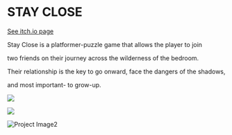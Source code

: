 # STAY CLOSE
[See itch.io page](https://mika-holtzman.itch.io/stay-close)

Stay Close is a platformer-puzzle game that allows the player to join

two friends on their journey across the wilderness of the bedroom.

Their relationship is the key to go onward, face the dangers of the shadows,

and most important- to grow-up.


![](https://i.ibb.co/VgnrtHQ/Screenshot-2022-07-13-182010.png)


![](https://img.itch.zone/aW1nLzkyMzc3NTgucG5n/original/6Rxvup.png)

![Project Image2](https://i.ibb.co/3fLSvnF/Screenshot-2022-07-13-175848.png)




